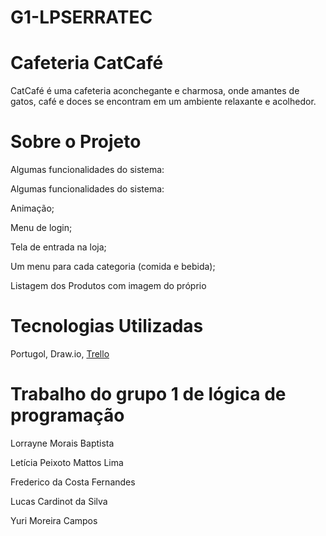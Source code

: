 # G1-LPSERRATEC
# Cafeteria CatCafé

CatCafé é uma cafeteria aconchegante e charmosa, onde amantes de gatos, café e doces se encontram em um ambiente relaxante e acolhedor. 

# Sobre o Projeto

Algumas funcionalidades do sistema:

Algumas funcionalidades do sistema: 

Animação;

Menu de login;

Tela de entrada na loja;

Um menu para cada categoria (comida e bebida);

Listagem dos Produtos com imagem do próprio

# Tecnologias Utilizadas

Portugol, 
Draw.io, 
[Trello](https://trello.com/b/gL7YVJ0O/lp-trab-final)

# Trabalho do grupo 1 de lógica de programação
Lorrayne Morais Baptista

Letícia Peixoto Mattos Lima

Frederico da Costa Fernandes

Lucas Cardinot da Silva

Yuri Moreira Campos 
